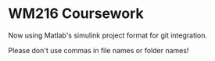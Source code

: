 # WM216 Coursework

Now using Matlab's simulink project format for git integration.

Please don't use commas in file names or folder names!
